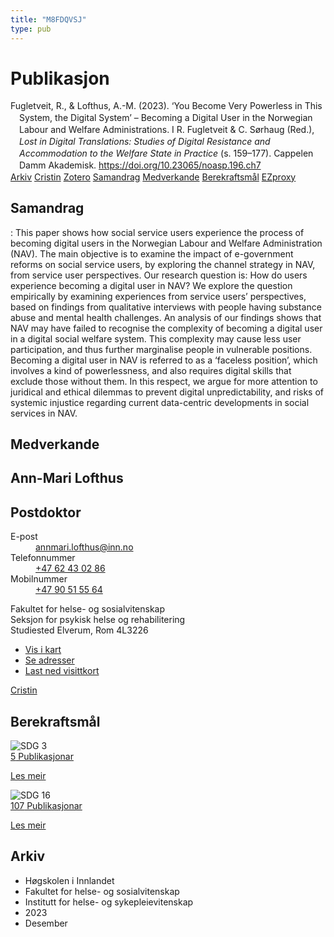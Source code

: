 ```yaml
---
title: "M8FDQVSJ"
type: pub
---
```

<h1>Publikasjon</h1>
<article id="csl-bib-container-M8FDQVSJ" class="csl-bib-container">
  <div class="csl-bib-body" style="line-height: 1.35; padding-left: 1em; text-indent:-1em;">
  <div class="csl-entry">Fugletveit, R., &amp; Lofthus, A.-M. (2023). &#x2018;You Become Very Powerless in This System, the Digital System&#x2019; &#x2013; Becoming a Digital User in the Norwegian Labour and Welfare Administrations. I R. Fugletveit &amp; C. S&#xF8;rhaug (Red.), <i>Lost in Digital Translations: Studies of Digital Resistance and Accommodation to the Welfare State in Practice</i> (s. 159&#x2013;177). Cappelen Damm Akademisk. <a href="https://doi.org/10.23065/noasp.196.ch7">https://doi.org/10.23065/noasp.196.ch7</a></div>
</div>
  <div class="csl-bib-buttons">
    <a href="#taxonomy-article-M8FDQVSJ" class="csl-bib-button">Arkiv</a>
    <a href="https://app.cristin.no/results/show.jsf?id=2217231" alt="Cristin URL" class="csl-bib-button">Cristin</a>
    <a href="http://zotero.org/groups/5402882/items/M8FDQVSJ" alt="Zotero URL" class="csl-bib-button">Zotero</a>
    <a href="#abstract-article-M8FDQVSJ" class="csl-bib-button">Samandrag</a>
    <a href="#contributors-article-M8FDQVSJ" class="csl-bib-button">Medverkande</a>
    <a href="#sdg-article-M8FDQVSJ" class="csl-bib-button">Berekraftsmål</a>
    <a href="http://ezproxy.inn.no/login?url=https://doi.org/10.23065/noasp.196.ch7" class="csl-bib-button">EZproxy</a>
  </div>
  <div id="csl-bib-meta-container-M8FDQVSJ"></div>
</article>
<div id="csl-bib-meta-M8FDQVSJ" class="csl-bib-meta">
  <article id="abstract-article-M8FDQVSJ" class="abstract-article">
    <h1>Samandrag</h1>
    : This paper shows how social service users experience the process of becoming digital users in the Norwegian Labour and Welfare Administration (NAV). The main objective is to examine the impact of e-government reforms on social service users, by exploring the channel strategy in NAV, from service user perspectives. Our research question is: How do users experience becoming a digital user in NAV? We explore the question empirically by examining experiences from service users’ perspectives, based on findings from qualitative interviews with people having substance abuse and mental health challenges. An analysis of our findings shows that NAV may have failed to recognise the complexity of becoming a digital user in a digital social welfare system. This complexity may cause less user participation, and thus further marginalise people in vulnerable positions. Becoming a digital user in NAV is referred to as a ‘faceless position’, which involves a kind of powerlessness, and also requires digital skills that exclude those without them. In this respect, we argue for more attention to juridical and ethical dilemmas to prevent digital unpredictability, and risks of systemic injustice regarding current data-centric developments in social services in NAV.
  </article>
  <article id="contributors-article-M8FDQVSJ" class="contributors-article">
    <h1>Medverkande</h1>
    <div class="personas"> <div class="vrtx-hinn-person-card"> <div class="photo"> <i class="lar la-user-circle missing-person"></i> </div> <div class="info"> <hgroup><h1>Ann-Mari Lofthus</h1> <h2>Postdoktor</h2> </hgroup><dl> <dt>E-post</dt> <dd> <a href="mailto:annmari.lofthus@inn.no">annmari.lofthus@inn.no</a> </dd> <dt>Telefonnummer</dt> <dd><a href="tel:+4762430286"> +47 62 43 02 86 </a></dd> <dt>Mobilnummer</dt> <dd><a href="tel:+4790515564"> +47 90 51 55 64 </a></dd> </dl> <p> Fakultet for helse- og sosialvitenskap<br> Seksjon for psykisk helse og rehabilitering<br> Studiested Elverum, Rom 4L3226 </p> <ul class="vrtx-hinn-links"> <li><a href="https://www.google.com/maps?q=60.88177,11.53669">Vis i kart</a></li> <li><a href="https://www.inn.no/finn-en-ansatt/annmari-lofthus.html#vrtx-hinn-addresses">Se adresser</a></li> <li><a href="https://www.inn.no/finn-en-ansatt/annmari-lofthus.html?vrtx=vcf">Last ned visittkort</a></li> </ul> </div> </div> <a href="https://app.cristin.no/persons/show.jsf?id=425576" alt="Cristin URL" class="personas-cristin">Cristin</a> </div>
  </article>
  <article id="sdg-article-M8FDQVSJ" class="sdg-article">
    <h1>Berekraftsmål</h1>
    <div class="sdg-container"><div id="sdg3" class="sdg"> <img src="{{< params subfolder >}}images/sdg/sdg03_no.png" class="image" alt="SDG 3"> <div class="sdg-overlay"> <a href="{{< params subfolder >}}no/archive/?sdg=3#archive" class="sdg-publication-count"><span>5</span> Publikasjonar</a> <p><a href="NA" class="sdg-read-more">Les meir</a></p> </div> </div> <div id="sdg16" class="sdg"> <img src="{{< params subfolder >}}images/sdg/sdg16_no.png" class="image" alt="SDG 16"> <div class="sdg-overlay"> <a href="{{< params subfolder >}}no/archive/?sdg=16#archive" class="sdg-publication-count"><span>107</span> Publikasjonar</a> <p><a href="NA" class="sdg-read-more">Les meir</a></p> </div> </div></div>
  </article>
  <article id="taxonomy-article-M8FDQVSJ" class="taxonomy-article">
    <h1>Arkiv</h1>
    <ul>
      <li>Høgskolen i Innlandet</li>
      <li>Fakultet for helse- og sosialvitenskap</li>
      <li>Institutt for helse- og sykepleievitenskap</li>
      <li>2023</li>
      <li>Desember</li>
    </ul>
  </article>
</div>
